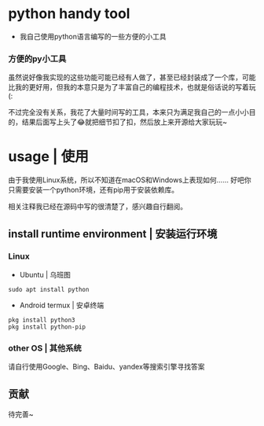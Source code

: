 # python handy tool
- 我自己使用python语言编写的一些方便的小工具

### 方便的py小工具
虽然说好像我实现的这些功能可能已经有人做了，甚至已经封装成了一个库，可能比我的更好用，但我的本意只是为了丰富自己的编程技术，也就是俗话说的写着玩(:

不过完全没有关系，我花了大量时间写的工具，本来只为满足我自己的一点小小目的，结果后面写上头了😂就把细节扣了扣，然后放上来开源给大家玩玩~

# usage | 使用
由于我使用Linux系统，所以不知道在macOS和Windows上表现如何……
好吧你只需要安装一个python环境，还有pip用于安装依赖库。

相关注释我已经在源码中写的很清楚了，感兴趣自行翻阅。

## install runtime environment | 安装运行环境
### Linux
- Ubuntu | 乌班图
``` shell
sudo apt install python
```

- Android termux | 安卓终端
``` shell
pkg install python3
pkg install python-pip
```
### other OS | 其他系统
请自行使用Google、Bing、Baidu、yandex等搜索引擎寻找答案

## 贡献
待完善~
